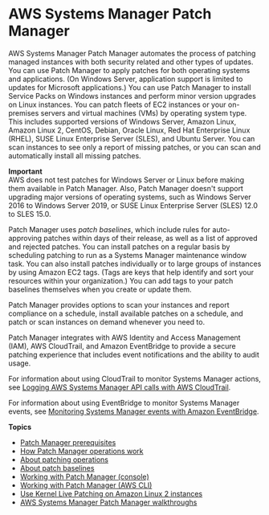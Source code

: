 # AWS Systems Manager Patch Manager<a name="systems-manager-patch"></a>

AWS Systems Manager Patch Manager automates the process of patching managed instances with both security related and other types of updates\. You can use Patch Manager to apply patches for both operating systems and applications\. \(On Windows Server, application support is limited to updates for Microsoft applications\.\) You can use Patch Manager to install Service Packs on Windows instances and perform minor version upgrades on Linux instances\. You can patch fleets of EC2 instances or your on\-premises servers and virtual machines \(VMs\) by operating system type\. This includes supported versions of Windows Server, Amazon Linux, Amazon Linux 2, CentOS, Debian, Oracle Linux, Red Hat Enterprise Linux \(RHEL\), SUSE Linux Enterprise Server \(SLES\), and Ubuntu Server\. You can scan instances to see only a report of missing patches, or you can scan and automatically install all missing patches\. 

**Important**  
AWS does not test patches for Windows Server or Linux before making them available in Patch Manager\. Also, Patch Manager doesn't support upgrading major versions of operating systems, such as Windows Server 2016 to Windows Server 2019, or SUSE Linux Enterprise Server \(SLES\) 12\.0 to SLES 15\.0\.

Patch Manager uses *patch baselines*, which include rules for auto\-approving patches within days of their release, as well as a list of approved and rejected patches\. You can install patches on a regular basis by scheduling patching to run as a Systems Manager maintenance window task\. You can also install patches individually or to large groups of instances by using Amazon EC2 tags\. \(Tags are keys that help identify and sort your resources within your organization\.\) You can add tags to your patch baselines themselves when you create or update them\. 

Patch Manager provides options to scan your instances and report compliance on a schedule, install available patches on a schedule, and patch or scan instances on demand whenever you need to\.

Patch Manager integrates with AWS Identity and Access Management \(IAM\), AWS CloudTrail, and Amazon EventBridge to provide a secure patching experience that includes event notifications and the ability to audit usage\.

For information about using CloudTrail to monitor Systems Manager actions, see [Logging AWS Systems Manager API calls with AWS CloudTrail](monitoring-cloudtrail-logs.md)\.

For information about using EventBridge to monitor Systems Manager events, see [Monitoring Systems Manager events with Amazon EventBridge](monitoring-eventbridge-events.md)\.

**Topics**
+ [Patch Manager prerequisites](patch-manager-prerequisites.md)
+ [How Patch Manager operations work](patch-manager-how-it-works.md)
+ [About patching operations](about-patching-operations.md)
+ [About patch baselines](about-patch-baselines.md)
+ [Working with Patch Manager \(console\)](sysman-patch-working.md)
+ [Working with Patch Manager \(AWS CLI\)](patch-manager-cli-commands.md)
+ [Use Kernel Live Patching on Amazon Linux 2 instances](kernel-live-patching.md)
+ [AWS Systems Manager Patch Manager walkthroughs](patch-walkthroughs.md)